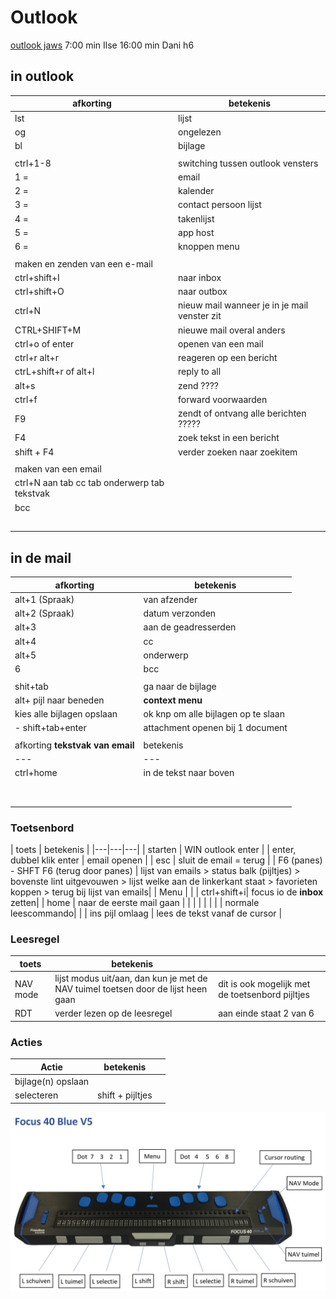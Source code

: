 # Outlook

[outlook jaws](https://www.freedomscientific.com/webinars/microsoft-outlook-with-jaws/)
7:00 min Ilse 16:00 min Dani h6


## in outlook

| afkorting | betekenis |
|---|---|
| lst | lijst |
| og | ongelezen | 
| bl | bijlage|
| | |
| ctrl+1-8| switching tussen outlook vensters|
| 1 = |email |
| 2 = | kalender |
| 3 = | contact persoon lijst |
| 4 = | takenlijst |
| 5 = | app host |
| 6 = | knoppen menu|
| | |
| maken en zenden van een e-mail | |
| ctrl+shift+I| naar inbox|
| ctrl+shift+O| naar outbox|
| ctrl+N| nieuw mail wanneer je in je mail venster zit |
| CTRL+SHIFT+M| nieuwe mail overal anders|
| ctrl+o of enter| openen van een mail |
| ctrl+r alt+r| reageren op een bericht|
| ctrL+shift+r of alt+l|reply to all |
| alt+s| zend ????|
| ctrl+f| forward voorwaarden|
| F9 | zendt of ontvang alle berichten ????? |
| F4 | zoek tekst in een bericht |
| shift + F4 | verder zoeken naar zoekitem |
| | |
| maken van een email| |
| ctrl+N aan tab cc tab onderwerp tab tekstvak  | |
| bcc | |
| | |
| | |
| | |
| | |
| | |



## in de mail

| afkorting | betekenis |
|---|---|
|alt+1 (Spraak) | van afzender|
|alt+2 (Spraak)|  datum verzonden|
|alt+3|aan de geadresserden |
|alt+4 | cc |
|alt+5 | onderwerp|
| 6| bcc |
| | |
| shit+tab | ga naar de bijlage |
| alt+ pijl naar beneden | **context menu**|
| kies alle bijlagen opslaan| ok knp om alle bijlagen op te slaan |
| - shift+tab+enter | attachment openen bij 1 document |
| | |
| afkorting **tekstvak van email** | betekenis |
|---|---|
|  ctrl+home | in de tekst naar boven|
| | |
| | |
| | |
| | |
| | |
| | |
| | |
| | |


### Toetsenbord
| toets | betekenis | 
|---|---|---|
| starten | WIN outlook enter |
| enter, dubbel klik enter | email openen |
| esc | sluit de email  = terug |
| F6 (panes) - SHFT F6 (terug door panes) | lijst van emails > status balk (pijltjes) > bovenste lint uitgevouwen > lijst welke aan de linkerkant staat > favorieten koppen > terug bij lijst van emails|
| Menu | |
| ctrl+shift+i| focus io de **inbox** zetten|
| home | naar de eerste mail gaan |
| | |
| | |
| normale leescommando| |
| ins pijl omlaag | lees de tekst vanaf de cursor |



### Leesregel

| toets | betekenis | |
|---|---|---|
| NAV mode | lijst modus uit/aan, dan kun je met de NAV tuimel toetsen door de lijst heen gaan| dit is ook mogelijk met de toetsenbord pijltjes|
| RDT| verder lezen op de leesregel | aan einde staat 2 van 6 |

### Acties
| Actie | betekenis | |
|---|---|---|
| bijlage(n) opslaan | |
| selecteren | shift + pijltjes | |


![focus 40](pictures/focus40.jpg)